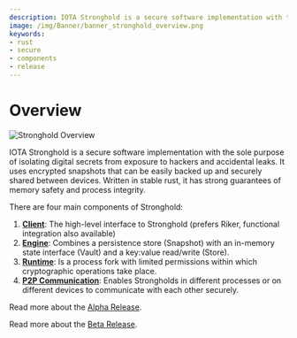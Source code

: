 ```yaml
---
description: IOTA Stronghold is a secure software implementation with the sole purpose of isolating digital secrets from exposure to hackers and accidental leaks.
image: /img/Banner/banner_stronghold_overview.png
keywords:
- rust
- secure
- components
- release
---
```


# Overview

![Stronghold Overview](/img/Banner/banner_stronghold_overview.png)

IOTA Stronghold is a secure software implementation with the sole purpose of isolating digital secrets from exposure to hackers and accidental leaks. It uses encrypted snapshots that can be easily backed up and securely shared between devices. Written in stable rust, it has strong guarantees of memory safety and process integrity.

There are four main components of Stronghold:

1. [**Client**](./structure/client.md): The high-level interface to Stronghold (prefers Riker, functional integration also available)
2. [**Engine**](structure/engine/overview.md): Combines a persistence store (Snapshot) with an in-memory state interface (Vault) and a key:value read/write (Store).
3. [**Runtime**](structure/engine/runtime.md): Is a process fork with limited permissions within which cryptographic operations take place.
4. [**P2P Communication**](./structure/p2p.md): Enables Strongholds in different processes or on different devices to communicate with each other securely.

Read more about the [Alpha Release](https://blog.iota.org/stronghold-alpha-release/).

Read more about the [Beta Release](https://blog.iota.org/iota-stronghold-beta-release/).
